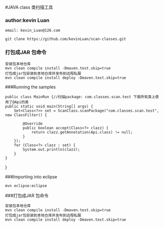 #JAVA class 类扫描工具


### author:kevin Luan

	email: kevin_Luan@126.com

	git clone https://github.com/kevinLuan/scan-classes.git
	
### 打包成JAR 包命令

	安装包本地仓库
	mvn clean compile install -Dmaven.test.skip=true
	打包成jar包安装到本地仓库并发布到远程私服
	mvn clean compile install deploy -Dmaven.test.skip=true


###Running the samples

	public class MainRun {//扫描package: com.classes.scan.test 下面所有类上使用了@Api的类
	public static void main(String[] args) {
		Set<Class<?>> set = ScanClass.scanPackage("com.classes.scan.test", new ClassFilter() {

			@Override
			public boolean accept(Class<?> clazz) {
				return clazz.getAnnotation(Api.class) != null;
			}
		});
		for (Class<?> clazz : set) {
			System.out.println(clazz);
		}
	}
}
	

###Importing into eclipse
	
	mvn eclipse:eclipse
	

###打包成JAR 包命令

	安装包本地仓库
	mvn clean compile install -Dmaven.test.skip=true
	打包成jar包安装到本地仓库并发布到远程私服
	mvn clean compile install deploy -Dmaven.test.skip=true